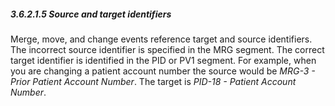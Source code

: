 ##### 3.6.2.1.5 Source and target identifiers

Merge, move, and change events reference target and source identifiers. The incorrect source identifier is specified in the MRG segment. The correct target identifier is identified in the PID or PV1 segment. For example, when you are changing a patient account number the source would be _MRG-3 - Prior Patient Account Number_. The target is _PID-18 - Patient Account Number_.
